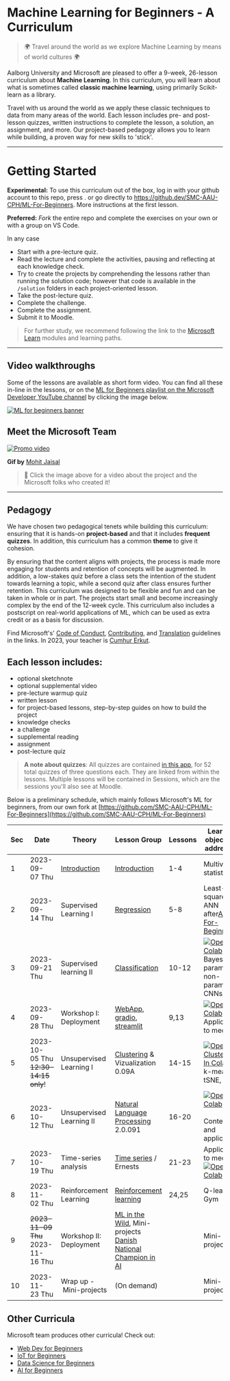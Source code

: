 # Machine Learning for Beginners - A Curriculum

> 🌍 Travel around the world as we explore Machine Learning by means of world cultures 🌍

Aalborg University and Microsoft are pleased to offer a 9-week, 26-lesson curriculum about **Machine Learning**. In this curriculum, you will learn about what is sometimes called **classic machine learning**, using primarily Scikit-learn as a library.

Travel with us around the world as we apply these classic techniques to data from many areas of the world. Each lesson includes pre- and post-lesson quizzes, written instructions to complete the lesson, a solution, an assignment, and more. Our project-based pedagogy allows you to learn while building, a proven way for new skills to 'stick'.

---

# Getting Started

**Experimental:** To use this curriculum out of the box, log in with your github account to this repo, press . or go directly to https://github.dev/SMC-AAU-CPH/ML-For-Beginners. More instructions at the first lesson.

**Preferred:** *Fork* the entire repo and complete the exercises on your own or with a group on VS Code.

In any case

- Start with a pre-lecture quiz.
- Read the lecture and complete the activities, pausing and reflecting at each knowledge check.
- Try to create the projects by comprehending the lessons rather than running the solution code; however that code is available in the `/solution` folders in each project-oriented lesson.
- Take the post-lecture quiz.
- Complete the challenge.
- Complete the assignment.
- Submit it to Moodle.

> For further study, we recommend following the link to the [Microsoft Learn](https://docs.microsoft.com/en-us/users/jenlooper-2911/collections/k7o7tg1gp306q4?WT.mc_id=academic-15963-cxa) modules and learning paths.

---

## Video walkthroughs

Some of the lessons are available as short form video. You can find all these in-line in the lessons, or on the [ML for Beginners playlist on the Microsoft Developer YouTube channel](https://aka.ms/ml-beginners-videos) by clicking the image below.

[![ML for beginners banner](https://github.com/microsoft/ML-For-Beginners/raw/main/ml-for-beginners-video-banner.png)](https://aka.ms/ml-beginners-videos)

## Meet the Microsoft Team

[![Promo video](ml.gif)](https://youtu.be/Tj1XWrDSYJU "Promo video")

**Gif by** [Mohit Jaisal](https://linkedin.com/in/mohitjaisal)

> 🎥 Click the image above for a video about the project and the Microsoft folks who created it!

---

## Pedagogy

We have chosen two pedagogical tenets while building this curriculum: ensuring that it is hands-on **project-based** and that it includes **frequent quizzes**. In addition, this curriculum has a common **theme** to give it cohesion.

By ensuring that the content aligns with projects, the process is made more engaging for students and retention of concepts will be augmented. In addition, a low-stakes quiz before a class sets the intention of the student towards learning a topic, while a second quiz after class ensures further retention. This curriculum was designed to be flexible and fun and can be taken in whole or in part. The projects start small and become increasingly complex by the end of the 12-week cycle. This curriculum also includes a postscript on real-world applications of ML, which can be used as extra credit or as a basis for discussion.

Find Microsoft's' [Code of Conduct](CODE_OF_CONDUCT.md), [Contributing](CONTRIBUTING.md), and [Translation](TRANSLATIONS.md) guidelines in the links. In 2023, your teacher is [Cumhur Erkut](https://cerkut.github.io/).

## Each lesson includes:

- optional sketchnote
- optional supplemental video
- pre-lecture warmup quiz
- written lesson
- for project-based lessons, step-by-step guides on how to build the project
- knowledge checks
- a challenge
- supplemental reading
- assignment
- post-lecture quiz

> **A note about quizzes**: All quizzes are contained [in this app](https://gray-sand-07a10f403.1.azurestaticapps.net/), for 52 total quizzes of three questions each. They are linked from within the lessons. Multiple lessons will be contained in Sessions, which are the sessions you'll also see at Moodle.

Below is a preliminary schedule, which mainly follows Microsoft's ML for beginners, from our own fork at [https://github.com/SMC-AAU-CPH/ML-For-Beginners](https://github.com/SMC-AAU-CPH/ML-For-Beginners)

| **Sec** | **Date**                              | **Theory**         | **Lesson Group**                                                                                           | **Lessons** | **Learning objectives addressed**                                                                                                                                                                                                                                                                                                                                                                             |
| ------------- | ------------------------------------------- | ------------------------ | ---------------------------------------------------------------------------------------------------------------- | ----------------- | ------------------------------------------------------------------------------------------------------------------------------------------------------------------------------------------------------------------------------------------------------------------------------------------------------------------------------------------------------------------------------------------------------------------- |
| 1             | 2023-09-07 Thu                             | [Introduction]()            | [Introduction](1-Introduction/README.md)                                                                            | 1-4               | Multivariate statistics                                                                                                                                                                                                                                                                                                                                                                                             |
| 2             | 2023-09-14 Thu                             | Supervised Learning I    | [Regression](2-Regression/README.md)                                                                                | 5-8               | Least-squares, ANN after[AI-For-Beginners](https://github.com/microsoft/AI-For-Beginners/blob/main/lessons/3-NeuralNetworks)                                                                                                                                                                                                                                                                                           |
| 3             | 2023-09-21 Thu                              | Supervised learning II   | [Classification](3-Classification/README.md)                                                                        | 10-12             | [![Open In Colab](https://camo.githubusercontent.com/84f0493939e0c4de4e6dbe113251b4bfb5353e57134ffd9fcab6b8714514d4d1/68747470733a2f2f636f6c61622e72657365617263682e676f6f676c652e636f6d2f6173736574732f636f6c61622d62616467652e737667)](https://colab.research.google.com/github/SMC-AAU-CPH/ML-For-Beginners/blob/main/3-Classification/images/3-Classification.ipynb)<br />Bayesian, parametric, non-parametric, CNNs |
| 4             | 2023-09-28 Thu                             | Workshop I: Deployment   | [WebApp](4-Web-App/README.md), [gradio](https://gradio.app/), [streamlit](https://streamlit.io/)                          | 9,13              | [![Open In Colab](https://camo.githubusercontent.com/84f0493939e0c4de4e6dbe113251b4bfb5353e57134ffd9fcab6b8714514d4d1/68747470733a2f2f636f6c61622e72657365617263682e676f6f676c652e636f6d2f6173736574732f636f6c61622d62616467652e737667)](https://colab.research.google.com/github/SMC-AAU-CPH/ML-For-Beginners/blob/main/4-Web-App/images/4-Workshop-VC.ipynb)<br />Application to media                                 |
| 5             | 2023-10-05 Thu<br />~~12:30-14:15 only~~! | Unsupervised Learning I  | [Clustering](5-Clustering/README.md) & Vizualization<br />0.09A                                                     | 14-15             | [![Open 5-Clustering In Colab](https://camo.githubusercontent.com/84f0493939e0c4de4e6dbe113251b4bfb5353e57134ffd9fcab6b8714514d4d1/68747470733a2f2f636f6c61622e72657365617263682e676f6f676c652e636f6d2f6173736574732f636f6c61622d62616467652e737667)](https://colab.research.google.com/github/SMC-AAU-CPH/ML-For-Beginners/blob/main/5-Clustering/images/5-Clustering.ipynb)<br />k-means, tSNE, PCA                    |
| 6             | 2023-10-12 Thu                             | Unsupervised Learning II | [Natural Language Processing](6-NLP/README.md) <br />2.0.091                                                       | 16-20             | [![Open In Colab](https://colab.research.google.com/assets/colab-badge.svg)](https://colab.research.google.com/github/SMC-AAU-CPH/ML-For-Beginners/blob/main/6-NLP/images/6-NLP.ipynb) <br />Context and application                                                                                                                                                                                                    |
| 7             | 2023-10-19 Thu                             | Time-series analysis     | [Time series](7-TimeSeries/README.md) / Ernests                                                                     | 21-23             | Application to media<br />[![Open In Colab](https://colab.research.google.com/assets/colab-badge.svg)](https://colab.research.google.com/github/SMC-AAU-CPH/ML-For-Beginners/blob/main/7-TimeSeries/images/7-TimeSeries.ipynb)                                                                                                                                                                                           |
| 8             | 2023-11-02 Thu                             | Reinforcement Learning   | [Reinforcement learning](8-Reinforcement/README.md)                                                                 | 24,25             | Q-learning, Gym                                                                                                                                                                                                                                                                                                                                                                                                     |
| 9             | ~~2023-11-09 Thu~~<br />2023-11-16 Thu    | Workshop II: Deployment  | [ML in the Wild](9-Real-World/README.md), Mini-projects<br />[Danish National Champion in AI](https://dmiai.dk/ "DMI-AI") |                   | Mini-projects                                                                                                                                                                                                                                                                                                                                                                                                       |
| 10            | 2023-11-23 Thu                             | Wrap up - Mini-projects | (On demand)                                                                                                      |                   | Mini-projects                                                                                                                                                                                                                                                                                                                                                                                                       |

## Other Curricula

Microsoft team produces other curricula! Check out:

- [Web Dev for Beginners](https://aka.ms/webdev-beginners)
- [IoT for Beginners](https://aka.ms/iot-beginners)
- [Data Science for Beginners](https://aka.ms/datascience-beginners)
- [AI for Beginners](https://aka.ms/ai-beginners)
